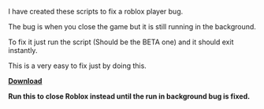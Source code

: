 I have created these scripts to fix a roblox player bug.

The bug is when you close the game but it is still running in the background.

To fix it just run the script (Should be the BETA one) and it should exit instantly.

This is a very easy to fix just by doing this.

**[Download](https://github.com/BossGamerDEV/Roblox-Force-Closer/releases/tag/V1)**



**Run this to close Roblox instead until the run in background bug is fixed.**
